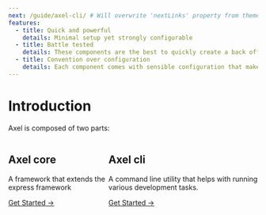 ```yaml
---
next: /guide/axel-cli/ # Will overwrite 'nextLinks' property from themeConfig
features:
  - title: Quick and powerful
    details: Minimal setup yet strongly configurable
  - title: Battle tested
    details: These components are the best to quickly create a back office.
  - title: Convention over configuration
    details: Each component comes with sensible configuration that makes them ready to use on the spot
---
```


# Introduction

Axel is composed of two parts:

<div class="features custom" style="display: flex; flex-direction: row">
  <div class="feature" onclick="document.location.href= 'axel-framework/' ">
    <h2> Axel core</h2>
    <p>A framework that extends the express framework
    </p>
    <a href="axel-framework/" class="nav-link action-button">
      Get Started →
    </a>
  </div>
  <div class="feature" onclick="document.location.href= 'axel-cli/' ">
    <h2> Axel cli</h2>
    <p>A command line utility that helps with running various development tasks.
    </p>
    <a href="axel-cli/" class="nav-link action-button">
      Get Started →
    </a>
  </div>
 </div>
